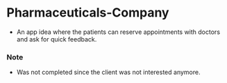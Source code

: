 # Pharmaceuticals-Company

- An app idea where the patients can reserve appointments with doctors and ask for quick feedback.

### Note

- Was not completed since the client was not interested anymore.
